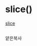 # slice()

[slice](https://developer.mozilla.org/ko/docs/Web/JavaScript/Reference/Global_Objects/Array/slice)

```

```
얕은복사